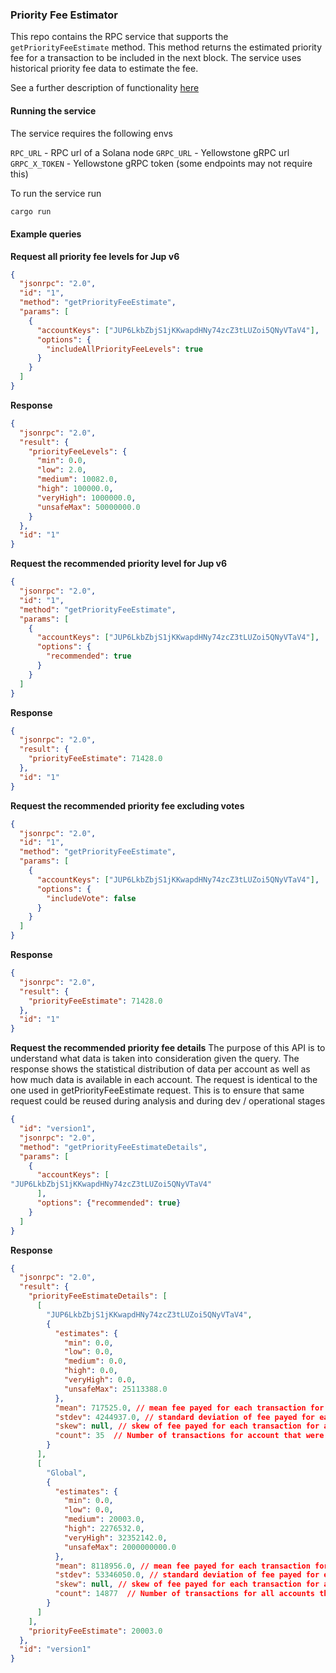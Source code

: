 ### Priority Fee Estimator

This repo contains the RPC service that supports the `getPriorityFeeEstimate` method. This method returns the estimated priority fee for a transaction to be included in the next block. The service uses historical priority fee data to estimate the fee.

See a further description of functionality [here](https://docs.helius.dev/solana-rpc-nodes/alpha-priority-fee-api)

#### Running the service

The service requires the following envs

`RPC_URL` - RPC url of a Solana node
`GRPC_URL` - Yellowstone gRPC url
`GRPC_X_TOKEN` - Yellowstone gRPC token (some endpoints may not require this)

To run the service run

```bash
cargo run
```

#### Example queries

**Request all priority fee levels for Jup v6**

```json
{
  "jsonrpc": "2.0",
  "id": "1",
  "method": "getPriorityFeeEstimate",
  "params": [
    {
      "accountKeys": ["JUP6LkbZbjS1jKKwapdHNy74zcZ3tLUZoi5QNyVTaV4"],
      "options": {
        "includeAllPriorityFeeLevels": true
      }
    }
  ]
}
```

**Response**

```json
{
  "jsonrpc": "2.0",
  "result": {
    "priorityFeeLevels": {
      "min": 0.0,
      "low": 2.0,
      "medium": 10082.0,
      "high": 100000.0,
      "veryHigh": 1000000.0,
      "unsafeMax": 50000000.0
    }
  },
  "id": "1"
}
```

**Request the recommended priority level for Jup v6**

```json
{
  "jsonrpc": "2.0",
  "id": "1",
  "method": "getPriorityFeeEstimate",
  "params": [
    {
      "accountKeys": ["JUP6LkbZbjS1jKKwapdHNy74zcZ3tLUZoi5QNyVTaV4"],
      "options": {
        "recommended": true
      }
    }
  ]
}
```

**Response**

```json
{
  "jsonrpc": "2.0",
  "result": {
    "priorityFeeEstimate": 71428.0
  },
  "id": "1"
}
```

**Request the recommended priority fee excluding votes**

```json
{
  "jsonrpc": "2.0",
  "id": "1",
  "method": "getPriorityFeeEstimate",
  "params": [
    {
      "accountKeys": ["JUP6LkbZbjS1jKKwapdHNy74zcZ3tLUZoi5QNyVTaV4"],
      "options": {
        "includeVote": false
      }
    }
  ]
}
```

**Response**

```json
{
  "jsonrpc": "2.0",
  "result": {
    "priorityFeeEstimate": 71428.0
  },
  "id": "1"
}
```

**Request the recommended priority fee details**
The purpose of this API is to understand what data is taken into consideration given the query.
The response shows the statistical distribution of data per account as well as how much data is available in each account.
The request is identical to the one used in getPriorityFeeEstimate request. This is to ensure that same request could be
reused during analysis and during dev / operational stages

```json
{
  "id": "version1",
  "jsonrpc": "2.0",
  "method": "getPriorityFeeEstimateDetails",
  "params": [
    {
      "accountKeys": [
"JUP6LkbZbjS1jKKwapdHNy74zcZ3tLUZoi5QNyVTaV4"
      ],
      "options": {"recommended": true}
    }
  ]
}
```

**Response**

```json
{
  "jsonrpc": "2.0",
  "result": {
    "priorityFeeEstimateDetails": [
      [
        "JUP6LkbZbjS1jKKwapdHNy74zcZ3tLUZoi5QNyVTaV4",
        {
          "estimates": {
            "min": 0.0,
            "low": 0.0,
            "medium": 0.0,
            "high": 0.0,
            "veryHigh": 0.0,
            "unsafeMax": 25113388.0
          },
          "mean": 717525.0, // mean fee payed for each transaction for account evaluated over last 150 (or less if requested less) slots 
          "stdev": 4244937.0, // standard deviation of fee payed for each transaction for account evaluated over last 150 (or less if requested less) slots ,
          "skew": null, // skew of fee payed for each transaction for account evaluated over last 150 (or less if requested less) slots. Null if data is randomly distributed and cannot calculate
          "count": 35  // Number of transactions for account that were evaluated over last 150 (or less if requested less) slots
        }
      ],
      [
        "Global",
        {
          "estimates": {
            "min": 0.0,
            "low": 0.0,
            "medium": 20003.0,
            "high": 2276532.0,
            "veryHigh": 32352142.0,
            "unsafeMax": 2000000000.0
          },
          "mean": 8118956.0, // mean fee payed for each transaction for all accounts evaluated over last 150 (or less if requested less) slots
          "stdev": 53346050.0, // standard deviation of fee payed for each transaction for all account evaluated over last 150 (or less if requested less) slots ,
          "skew": null, // skew of fee payed for each transaction for all accounts evaluated over last 150 (or less if requested less) slots. Null if data is randomly distributed and cannot calculate
          "count": 14877  // Number of transactions for all accounts that were evaluated over last 150 (or less if requested less) slots
        }
      ]
    ],
    "priorityFeeEstimate": 20003.0
  },
  "id": "version1"
}
```